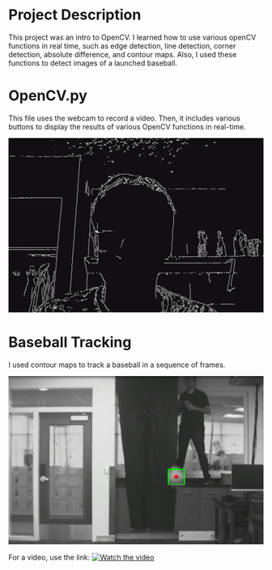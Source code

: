 # Project Description
This project was an intro to OpenCV. I learned how to use various openCV functions in real time, such as edge detection, line detection, corner detection, absolute difference, and contour maps. Also, I used these functions to detect images of a launched baseball.

# OpenCV.py
This file uses the webcam to record a video. Then, it includes various buttons to display the results of various OpenCV functions in real-time.

![alt text](EdgeDetection.png)


# Baseball Tracking
I used contour maps to track a baseball in a sequence of frames.

![alt text](BasbeallTracked.png)

For a video, use the link:
[![Watch the video](https://youtu.be/_503ZX4dXfQ/0.jpg)](https://youtu.be/_503ZX4dXfQ)
